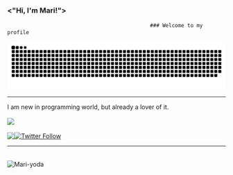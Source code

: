 ### <"Hi, I'm Mari!">

                                                  ### Welcome to my profile

<div> 
 
 ![Snake animation](https://github.com/Binatti/Binatti/blob/output/github-contribution-grid-snake.svg) <hr>
 
 </div>
 
  <div>
 I am new in programming world, but already a lover of it. <br> 
 <br>
  <a href="https://github.com/Binatti">
  <img height="200em" src="https://github-readme-stats.vercel.app/api?username=Binatti&show_icons=true&theme=dracula&include_all_commits=true&count_private=true"/>

</div>
 
 <div>
 
  <a href="https://www.linkedin.com/in/mariana-binatti-66b476117" target="_blank"><img align="left" src="https://img.shields.io/badge/-LinkedIn-%230077B5?style=for-the-badge&logo=linkedin&logoColor=white" target="_blank"></a> 
 [![Twitter Follow](https://img.shields.io/twitter/follow/mari_binatti?style=social)](https://twitter.com/mari_binatti)
 <hr>
  
</div>
   
 <div style="display: inline_block"><br>
  <img align="center" alt="Mari-yoda" src="https://media.giphy.com/media/Q9aBxHn9fTqKs/giphy.gif">

</div>
